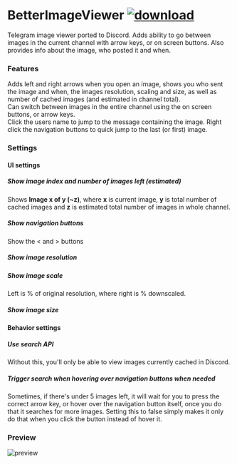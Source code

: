# BetterImageViewer [![download](https://i.imgur.com/OAHgjZu.png)](https://1lighty.github.io/BetterDiscordStuff/?plugin=BetterImageViewer&dl=1 "BetterImageViewer")
Telegram image viewer ported to Discord. Adds ability to go between images in the current channel with arrow keys, or on screen buttons. Also provides info about the image, who posted it and when.
### Features
Adds left and right arrows when you open an image, shows you who sent the image and when, the images resolution, scaling and size, as well as number of cached images (and estimated in channel total).  
Can switch between images in the entire channel using the on screen buttons, or arrow keys.  
Click the users name to jump to the message containing the image.
Right click the navigation buttons to quick jump to the last (or first) image.
### Settings
#### UI settings
##### Show image index and number of images left (estimated)
Shows **Image x of y (~z)**, where **x** is current image, **y** is total number of cached images and **z** is estimated total number of images in whole channel.
##### Show navigation buttons
Show the < and > buttons
##### Show image resolution
##### Show image scale
Left is % of original resolution, where right is % downscaled.
##### Show image size
#### Behavior settings
##### Use search API
Without this, you'll only be able to view images currently cached in Discord.
##### Trigger search when hovering over navigation buttons when needed
Sometimes, if there's under 5 images left, it will wait for you to press the correct arrow key, or hover over the navigation button itself, once you do that it searches for more images. Setting this to false simply makes it only do that when you click the button instead of hover it.
### Preview
![preview](https://i.imgur.com/oSSWG9u.png)
